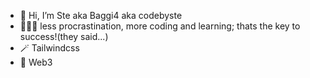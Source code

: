- 👋 Hi, I’m Ste aka Baggi4 aka codebyste
- 👨🏻‍💻 less procrastination, more coding and learning; thats the key to success!(they said...)
- 🪄 Tailwindcss 
- 🌱 Web3
